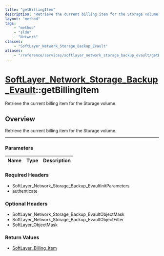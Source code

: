 ```yaml
---
title: "getBillingItem"
description: "Retrieve the current billing item for the Storage volume."
layout: "method"
tags:
    - "method"
    - "sldn"
    - "Network"
classes:
    - "SoftLayer_Network_Storage_Backup_Evault"
aliases:
    - "/reference/services/softlayer_network_storage_backup_evault/getBillingItem"
---
```

# [SoftLayer_Network_Storage_Backup_Evault](/reference/services/SoftLayer_Network_Storage_Backup_Evault)::getBillingItem


Retrieve the current billing item for the Storage volume.


## Overview 
Retrieve the current billing item for the Storage volume.

-----

### Parameters 
|Name | Type | Description |
| --- | --- | --- |


### Required Headers
* SoftLayer_Network_Storage_Backup_EvaultInitParameters
* authenticate


### Optional Headers
* SoftLayer_Network_Storage_Backup_EvaultObjectMask
* SoftLayer_Network_Storage_Backup_EvaultObjectFilter
* SoftLayer_ObjectMask

### Return Values
* <a href='/reference/datatypes/SoftLayer_Billing_Item'>SoftLayer_Billing_Item </a>




